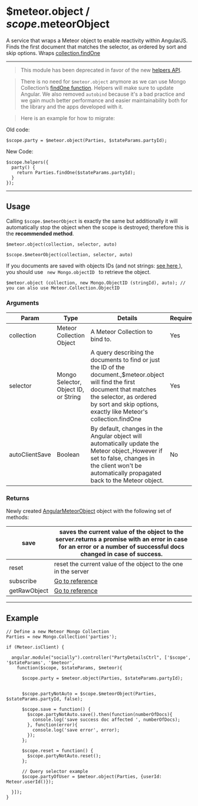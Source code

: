 # $meteor.object   /    $scope.$meteorObject

A service that wraps a Meteor object to enable reactivity within AngularJS.
Finds the first document that matches the selector, as ordered by sort and skip options.
Wraps [collection.findOne](http://docs.meteor.com/#/full/findone)

---------------

> This module has been deprecated in favor of the new [helpers API](/api/1.3.1/helpers).

> There is no need for `$meteor.object` anymore as we can use Mongo Collection’s [findOne function](http://docs.meteor.com/#/full/findone). Helpers will make sure to update Angular.
> We also removed `autobind` because it's a bad practice and we gain much better performance and easier maintainability both for the library and the apps developed with it.

> Here is an example for how to migrate:

Old code:

    $scope.party = $meteor.object(Parties, $stateParams.partyId);

New Code:

    $scope.helpers({
      party() {
        return Parties.findOne($stateParams.partyId);
      }
    });

----

## Usage

Calling `$scope.$meteorObject` is exactly the same but additionally it will automatically stop the object when the scope is destroyed; therefore this is the **recommended method**.

    $meteor.object(collection, selector, auto)

    $scope.$meteorObject(collection, selector, auto)

  If you documents are saved with objects IDs (and not strings:  <a href="http://docs.meteor.com/#/full/mongo_collection" >see here </a>),
you should use <code> new Mongo.objectID  </code> to retrieve the object.

    $meteor.object (collection, new Mongo.ObjectID (stringId), auto); // you can also use Meteor.Collection.ObjectID


### Arguments

| Param          | Type                                 | Details                                                                                                                                                                                                                       | Required | Default |
|----------------|--------------------------------------|-------------------------------------------------------------------------------------------------------------------------------------------------------------------------------------------------------------------------------|----------|---------|
| collection     | Meteor Collection Object             | A Meteor Collection to bind to.                                                                                                                                                                                               | Yes      |         |
| selector       | Mongo Selector, Object ID, or String | A query describing the documents to find or just the ID of the document.,$meteor.object will find the first document that matches the selector, as ordered by sort and skip options, exactly like Meteor's collection.findOne | Yes      |         |
| autoClientSave | Boolean                              | By default, changes in the Angular object will automatically update the Meteor object.,However if set to false, changes in the client won't be automatically propagated back to the Meteor object.                            | No       | True    |

### Returns

Newly created [AngularMeteorObject](/api/AngularMeteorObject) object with the following set of methods:

| save         | saves the current value of the object to the server.returns a promise with an error in case for an error or a number of successful docs changed in case of success. |
|--------------|---------------------------------------------------------------------------------------------------------------------------------------------------------------------|
| reset        | reset the current value of the object to the one in the server                                                                                                      |
| subscribe    | [Go to reference](/)                                                                                                                                                |
| getRawObject | [Go to reference](/)                                                                                                                                                |


----

## Example

    // Define a new Meteor Mongo Collection
    Parties = new Mongo.Collection('parties');

    if (Meteor.isClient) {

      angular.module("socially").controller("PartyDetailsCtrl", ['$scope', '$stateParams', '$meteor',
        function($scope, $stateParams, $meteor){

          $scope.party = $meteor.object(Parties, $stateParams.partyId);


          $scope.partyNotAuto = $scope.$meteorObject(Parties, $stateParams.partyId, false);

          $scope.save = function() {
            $scope.partyNotAuto.save().then(function(numberOfDocs){
              console.log('save success doc affected ', numberOfDocs);
            }, function(error){
              console.log('save error', error);
            });
          };

          $scope.reset = function() {
            $scope.partyNotAuto.reset();
          };

          // Query selector example
          $scope.partyOfUser = $meteor.object(Parties, {userId: Meteor.userId()});

      }]);
    }
